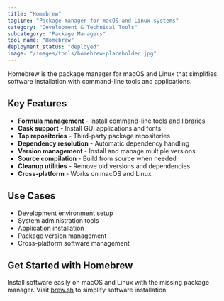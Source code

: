 ```yaml
---
title: "Homebrew"
tagline: "Package manager for macOS and Linux systems"
category: "Development & Technical Tools"
subcategory: "Package Managers"
tool_name: "Homebrew"
deployment_status: "deployed"
image: "/images/tools/homebrew-placeholder.jpg"
---
```

Homebrew is the package manager for macOS and Linux that simplifies software installation with command-line tools and applications.

## Key Features

- **Formula management** - Install command-line tools and libraries
- **Cask support** - Install GUI applications and fonts
- **Tap repositories** - Third-party package repositories
- **Dependency resolution** - Automatic dependency handling
- **Version management** - Install and manage multiple versions
- **Source compilation** - Build from source when needed
- **Cleanup utilities** - Remove old versions and dependencies
- **Cross-platform** - Works on macOS and Linux

## Use Cases

- Development environment setup
- System administration tools
- Application installation
- Package version management
- Cross-platform software management

## Get Started with Homebrew

Install software easily on macOS and Linux with the missing package manager. Visit [brew.sh](https://brew.sh) to simplify software installation.